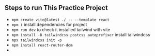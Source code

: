 ## Steps to run This Practice Project

- `npm create vite@latest ./ -- --template react`
- `npm i` install dependencies for project
- `npm run dev` to check it installed tailwind with vite
- `npm install -D tailwindcss postcss autoprefixer` install tailwindcss
- `npx tailwindcss init -p`
- `npm install react-router-dom`
-
